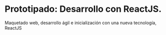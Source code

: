 # Prototipado: Desarrollo con ReactJS.
Maquetado web, desarrollo ágil e inicialización con una nueva tecnología, ReactJS
